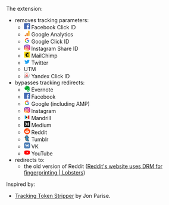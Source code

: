 The extension:

* removes tracking parameters:
	* ![facebook](favicons/facebook.png) Facebook Click ID
	* ![google-analytics](favicons/google-analytics.png) Google Analytics
	* ![google](favicons/google.png) Google Click ID
	* ![instagram](favicons/instagram.png) Instagram Share ID
	* ![mailchimp](favicons/mailchimp.png) MailChimp
	* ![twitter](favicons/twitter.png) Twitter
	* UTM
	* ![yandex](favicons/yandex.png) Yandex Click ID
* bypasses tracking redirects:
	* ![evernote](favicons/evernote.png) Evernote
	* ![facebook](favicons/facebook.png) Facebook
	* ![google](favicons/google.png) Google (including AMP)
	* ![instagram](favicons/instagram.png) Instagram
	* ![mandrill](favicons/mandrill.png) Mandrill
	* ![medium](favicons/medium.png) Medium
	* ![reddit](favicons/reddit.png) Reddit
	* ![tumblr](favicons/tumblr.png) Tumblr
	* ![vk](favicons/vk.png) VK
	* ![youtube](favicons/youtube.png) YouTube
* redirects to:
	* the old version of Reddit ([Reddit's website uses DRM for fingerprinting | Lobsters](https://lobste.rs/s/kvkbh3/reddit_s_website_uses_drm_for))

Inspired by:

* [Tracking Token Stripper](https://github.com/jparise/chrome-utm-stripper) by Jon Parise.
